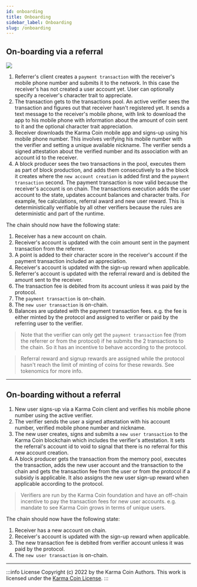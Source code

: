 ```yaml
---
id: onboarding
title: Onboarding
sidebar_label: Onboarding
slug: /onboarding
---
```


## On-boarding via a referral


![](/screen2.png)

1. Referrer's client creates a `payment transaction` with the receiver's mobile phone number and submits it to the network. In this case the receiver's has not created a user account yet. User can optionally specify a receiver's character trait to appreciate.
2. The transaction gets to the transactions pool. An active verifier sees the transaction and figures out that receiver hasn't registered yet. It sends a text message to the receiver's mobile phone, with link to download the app to his mobile phone with information about the amount of coin sent to it and the optional character trait appreciation.
3. Receiver downloads the Karma Coin mobile app and signs-up using his mobile phone number. This involves verifying his mobile number with the verifier and setting a unique available nickname. The verifier sends a signed attestation about the verified number and its association with an account id to the receiver.
4. A block producer sees the two transactions in the pool, executes them as part of block production, and adds them consecutively to a the block it creates where the `new account creation` is added first and the `payment transaction` second. The payment transaction is now valid because the receiver's account is on chain. The transactions execution adds the user account to the state, updates account balances and character traits. For example, fee calculations, referral award and new user reward. This is deterministically verifiable by all other verifiers because the rules are deterministic and part of the runtime.

The chain should now have the following state:
1. Receiver has a new account on chain. 
2. Receiver's account is updated with the coin amount sent in the payment transaction from the referrer. 
3. A point is added to their character score in the receiver's account if the payment transaction included an appreciation.
4. Receiver's account is updated with the sign-up reward when applicable. 
5. Referrer's account is updated with the referral reward and is debited the amount sent to the receiver. 
6. The transaction fee is debited from its account unless it was paid by the protocol. 
7. The `payment transaction` is on-chain. 
8. The `new user transaction` is on-chain. 
9. Balances are updated with the payment transaction fees. e.g. the fee is either minted by the protocol and assigned to verifier or paid by the referring user to the verifier.

> Note that the verifier can only get the `payment transaction` fee (from the referrer or from the protocol) if he submits the 2 transactions to the chain. So it has an incentive to behave according to the protocol.

> Referral reward and signup rewards are assigned while the protocol hasn't reach the limit of minting of coins for these rewards. See tokenomics for more info.

---
## On-boarding without a referral

1. New user signs-up via a Karma Coin client and verifies his mobile phone number using the active verifier.
2. The verifier sends the user a signed attestation with his account number, verified mobile phone number and nickname.
3. The new user creates, signs and submits a `new user transaction` to the Karma Coin blockchain which includes the verifier's attestation. It sets the referral's account id to void to signal that there is no referral for this new account creation.
4. A block producer gets the transaction from the memory pool, executes the transaction, adds the new user account and the transaction to the chain and gets the transaction fee from the user or from the protocol if a subsidy is applicable. It also assigns the new user sign-up reward when applicable according to the protocol.

> Verifiers are run by the Karma Coin foundation and have an off-chain incentive to pay the transaction fees for new user accounts. e.g. mandate to see Karma Coin grows in terms of unique users.

The chain should now have the following state:
1. Receiver has a new account on chain.
2. Receiver's account is updated with the sign-up reward when applicable.
3. The new transaction fee is debited from verifier account unless it was paid by the protocol.
4. The `new user transaction` is on-chain.


---
:::info License
Copyright (c) 2022 by the Karma Coin Authors. This work is licensed under the [Karma Coin License](/docs/license).
:::